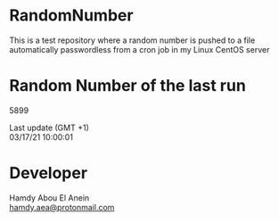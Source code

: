 # RandomNumber    
This is a test repository where a random number is pushed to a file automatically passwordless from a cron job in my Linux CentOS server    
# Random Number of the last run   
5899
      
Last update (GMT +1)    
03/17/21 10:00:01
# Developer    
Hamdy Abou El Anein   
hamdy.aea@protonmail.com
